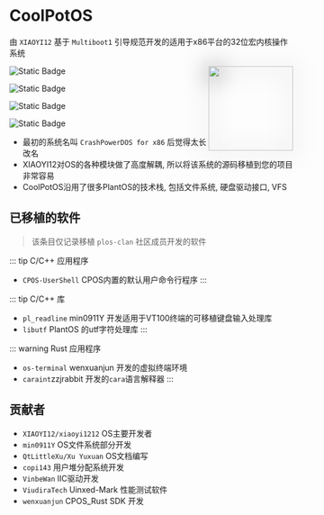# CoolPotOS

由 `XIAOYI12` 基于 `Multiboot1` 引导规范开发的适用于x86平台的32位宏内核操作系统

<div>
  <img id="logo" class="shadow" src="/cpos_icon.png" width="150" height="150" align="right">
</div>

<style>
.shadow{
    filter: drop-shadow(0px 2px 20px #000000);
}
</style>

![Static Badge](https://img.shields.io/badge/License-MIT-blue) 

![Static Badge](https://img.shields.io/badge/Language-2-orange) 

![Static Badge](https://img.shields.io/badge/hardware-x86-green)

![Static Badge](https://img.shields.io/badge/star-23-8A2BE2)

* 最初的系统名叫 `CrashPowerDOS for x86` 后觉得太长改名
* XIAOYI12对OS的各种模块做了高度解耦, 所以将该系统的源码移植到您的项目非常容易
* CoolPotOS沿用了很多PlantOS的技术栈, 包括文件系统, 硬盘驱动接口, VFS

## 已移植的软件

> 该条目仅记录移植 `plos-clan` 社区成员开发的软件

::: tip C/C++ 应用程序
* `CPOS-UserShell` CPOS内置的默认用户命令行程序
:::

::: tip C/C++ 库
* `pl_readline` min0911Y 开发适用于VT100终端的可移植键盘输入处理库
* `libutf` PlantOS 的utf字符处理库
:::

::: warning Rust 应用程序
* `os-terminal` wenxuanjun 开发的虚拟终端环境
* `caraint`zzjrabbit 开发的`cara`语言解释器
:::

## 贡献者

* `XIAOYI12/xiaoyi1212` OS主要开发者
* `min0911Y` OS文件系统部分开发
* `QtLittleXu/Xu Yuxuan` OS文档编写
* `copi143` 用户堆分配系统开发
* `VinbeWan` IIC驱动开发
* `ViudiraTech` Uinxed-Mark 性能测试软件
* `wenxuanjun` CPOS_Rust SDK 开发